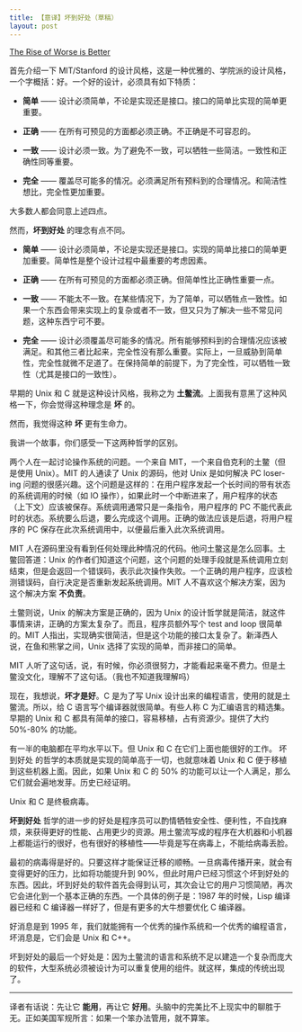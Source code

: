 ```yaml
---
title: 【意译】坏到好处（草稿）
layout: post
---
```


[The Rise of Worse is Better](http://www.dreamsongs.com/RiseOfWorseIsBetter.html)

首先介绍一下 MIT/Stanford 的设计风格，这是一种优雅的、学院派的设计风格，一个字概括：好。一个好的设计，必须具有如下特质：

- **简单** —— 设计必须简单，不论是实现还是接口。接口的简单比实现的简单更重要。

- **正确** —— 在所有可预见的方面都必须正确。不正确是不可容忍的。

- **一致** —— 设计必须一致。为了避免不一致，可以牺牲一些简洁。一致性和正确性同等重要。

- **完全** —— 覆盖尽可能多的情况。必须满足所有预料到的合理情况。和简洁性想比，完全性更加重要。

大多数人都会同意上述四点。

然而，**坏到好处** 的理念有点不同。

- **简单** —— 设计必须简单，不论是实现还是接口。实现的简单比接口的简单更加重要。简单性是整个设计过程中最重要的考虑因素。

- **正确** —— 在所有可预见的方面都必须正确。但简单性比正确性重要一点。

- **一致** —— 不能太不一致。在某些情况下，为了简单，可以牺牲点一致性。如果一个东西会带来实现上的复杂或者不一致，但又只为了解决一些不常见问题，这种东西宁可不要。

- **完全** —— 设计必须覆盖尽可能多的情况。所有能够预料到的合理情况应该被满足。和其他三者比起来，完全性没有那么重要。实际上，一旦威胁到简单性，完全性就微不足道了。在保持简单的前提下，为了完全性，可以牺牲一致性（尤其是接口的一致性）。

早期的 Unix 和 C 就是这种设计风格，我称之为 **土鳖流**。上面我有意黑了这种风格一下，你会觉得这种理念是 **坏** 的。

然而，我觉得这种 **坏** 更有生命力。

我讲一个故事，你们感受一下这两种哲学的区别。

两个人在一起讨论操作系统的问题。一个来自 MIT，一个来自伯克利的土鳖（但是使用 Unix）。MIT 的人通读了 Unix 的源码，他对 Unix 是如何解决 PC loser-ing 问题的很感兴趣。这个问题是这样的：在用户程序发起一个长时间的带有状态的系统调用的时候（如 IO 操作），如果此时一个中断进来了，用户程序的状态（上下文）应该被保存。系统调用通常只是一条指令，用户程序的 PC 不能代表此时的状态。系统要么后退，要么完成这个调用。正确的做法应该是后退，将用户程序的 PC 保存在此次系统调用中，以便最后重入此次系统调用。

MIT 人在源码里没有看到任何处理此种情况的代码。他问土鳖这是怎么回事。土鳖回答道：Unix 的作者们知道这个问题，这个问题的处理手段就是系统调用立刻结束，但是会返回一个错误码，表示此次操作失败。一个正确的用户程序，应该检测错误码，自行决定是否重新发起系统调用。MIT 人不喜欢这个解决方案，因为这个解决方案 **不负责**。

土鳖则说，Unix 的解决方案是正确的，因为 Unix 的设计哲学就是简洁，就这件事情来讲，正确的方案太复杂了。而且，程序员额外写个 test and loop 很简单的。MIT 人指出，实现确实很简洁，但是这个功能的接口太复杂了。新泽西人说，在鱼和熊掌之间，Unix 选择了实现的简单，而非接口的简单。

MIT 人听了这句话，说，有时候，你必须很努力，才能看起来毫不费力。但是土鳖没文化，理解不了这句话。（我也不知道我理解吗）

现在，我想说，**坏才是好**。C 是为了写 Unix 设计出来的编程语言，使用的就是土鳖流。所以，给 C 语言写个编译器就很简单。有些人称 C 为汇编语言的精选集。早期的 Unix 和 C 都具有简单的接口，容易移植，占有资源少。提供了大约 50%-80% 的功能。

有一半的电脑都在平均水平以下。但 Unix 和 C 在它们上面也能很好的工作。 坏到好处 的哲学的本质就是实现的简单高于一切，也就意味着 Unix 和 C 便于移植到这些机器上面。因此，如果 Unix 和 C 的 50% 的功能可以让一个人满足，那么它们就会遍地发芽。历史已经证明。

Unix 和 C 是终极病毒。

**坏到好处** 哲学的进一步的好处是程序员可以酌情牺牲安全性、便利性，不自找麻烦，来获得更好的性能、占用更少的资源。用土鳖流写成的程序在大机器和小机器上都能运行的很好，也有很好的移植性——毕竟是写在病毒上，不能给病毒丢脸。

最初的病毒得是好的。只要这样才能保证迁移的顺畅。一旦病毒传播开来，就会有变得更好的压力，比如将功能提升到 90%，但此时用户已经习惯这个坏到好处的东西。因此，坏到好处的软件首先会得到认可，其次会让它的用户习惯简陋，再次它会进化到一个基本正确的东西。一个具体的例子是：1987 年的时候，Lisp 编译器已经和 C 编译器一样好了，但是有更多的大牛想要优化 C 编译器。

好消息是到 1995 年，我们就能拥有一个优秀的操作系统和一个优秀的编程语言，坏消息是，它们会是 Unix 和 C++。

坏到好处的最后一个好处是：因为土鳖流的语言和系统不足以建造一个复杂而庞大的软件，大型系统必须被设计为可以重复使用的组件。就这样，集成的传统出现了。

---

译者有话说：先让它 **能用**，再让它 **好用**。头脑中的完美比不上现实中的聊胜于无。正如美国军规所言：如果一个笨办法管用，就不算笨。